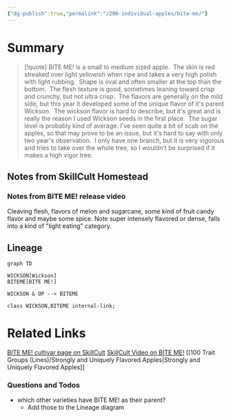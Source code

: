 ```yaml
---
{"dg-publish":true,"permalink":"/200-individual-apples/bite-me/"}
---
```


# Summary

>[!quote] 
>BITE ME! is a small to medium sized apple.  The skin is red streaked over light yellowish when ripe and takes a very high polish with light rubbing.  Shape is oval and often smaller at the top than the bottom.  The flesh texture is good, sometimes leaning toward crisp and crunchy, but not ultra crisp.  The flavors are generally on the mild side, but this year it developed some of the unique flavor of it's parent Wickson.  The wickson flavor is hard to describe, but it's great and is really the reason I used Wickson seeds in the first place.  The sugar level is probably kind of average. I've seen quite a bit of scab on the apples, so that may prove to be an issue, but it's hard to say with only two year's observation.  I only have one branch, but it is very vigorous and tries to take over the whole tree, so I wouldn't be surprised if it makes a high vigor tree.

## Notes from SkillCult Homestead
### Notes from BITE ME! release video
Cleaving flesh, flavors of melon and sugarcane, some kind of fruit candy flavor and maybe some spice. Note super intensely flavored or dense, falls into a kind of "light eating" category. 

## Lineage

```mermaid
graph TD

WICKSON[Wickson]
BITEME[BITE ME!]

WICKSON & OP --> BITEME

class WICKSON,BITEME internal-link; 
```

# Related Links
[BITE ME! cultivar page on SkillCult](https://skillcult.com/biteme)
[SkillCult Video on BITE ME!](https://youtu.be/OAFH-IafysQ)
[[100 Trait Groups (Lines)/Strongly and Uniquely Flavored Apples\|Strongly and Uniquely Flavored Apples]]

### Questions and Todos
- which other varieties have BITE ME! as their parent?
	- Add those to the Lineage diagram
